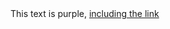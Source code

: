 <div class="This">
  This text is purple, <a href="#" class="text-inherit">including the link</a>
</div>

